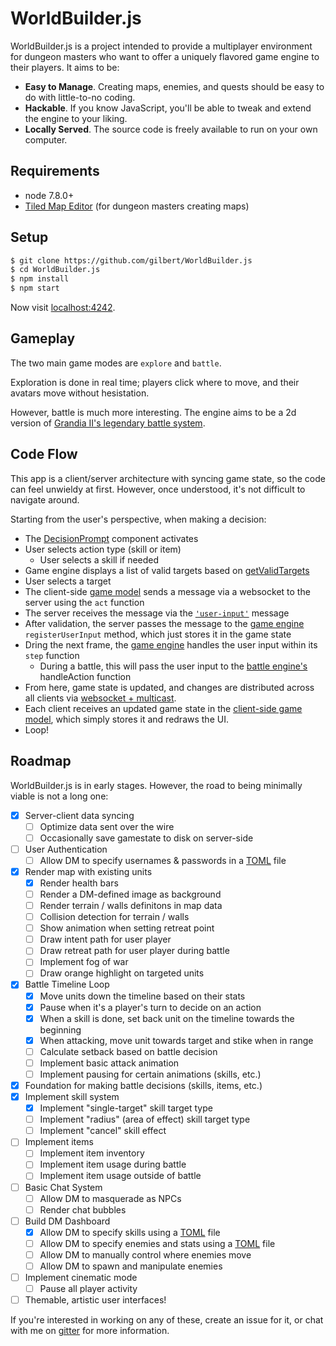 # WorldBuilder.js

WorldBuilder.js is a project intended to provide a multiplayer environment for dungeon masters who want to offer a uniquely flavored game engine to their players. It aims to be:

- **Easy to Manage**. Creating maps, enemies, and quests should be easy to do with little-to-no coding.
- **Hackable**. If you know JavaScript, you'll be able to tweak and extend the engine to your liking.
- **Locally Served**. The source code is freely available to run on your own computer.

## Requirements

- node 7.8.0+
- [Tiled Map Editor](www.mapeditor.org) (for dungeon masters creating maps)

## Setup

```bash
$ git clone https://github.com/gilbert/WorldBuilder.js
$ cd WorldBuilder.js
$ npm install
$ npm start
```

Now visit [localhost:4242](http://localhost:4242).

## Gameplay

The two main game modes are `explore` and `battle`.

Exploration is done in real time; players click where to move, and their avatars move without hesistation.

However, battle is much more interesting. The engine aims to be a 2d version of [Grandia II's legendary battle system](https://www.youtube.com/watch?v=LcZJPRHMuhk).

## Code Flow

This app is a client/server architecture with syncing game state, so the code can feel unwieldy at first. However, once understood, it's not difficult to navigate around.

Starting from the user's perspective, when making a decision:

- The [DecisionPrompt](./client/components/battle/decision-prompt.ts) component activates
- User selects action type (skill or item)
  - User selects a skill if needed
- Game engine displays a list of valid targets based on [getValidTargets](./engine/battle-shared.ts)
- User selects a target
- The client-side [game model](./client/models/game.ts) sends a message via a websocket to the server using the `act` function
- The server receives the message via the [`'user-input'`](./server/config/config-websockets.ts) message
- After validation, the server passes the message to the [game engine](./engine/index.ts) `registerUserInput` method, which just stores it in the game state
- Dring the next frame, the [game engine](./engine/index.ts) handles the user input within its `step` function
  - During a battle, this will pass the user input to the [battle engine's](./engine/battle.ts) handleAction function
- From here, game state is updated, and changes are distributed across all clients via [websocket + multicast](./server/config/config-websockets.ts).
- Each client receives an updated game state in the [client-side game model](./client/models/game.ts), which simply stores it and redraws the UI.
- Loop!

## Roadmap

WorldBuilder.js is in early stages. However, the road to being minimally viable is not a long one:


- [x] Server-client data syncing
  - [ ] Optimize data sent over the wire
  - [ ] Occasionally save gamestate to disk on server-side
- [ ] User Authentication
  - [ ] Allow DM to specify usernames & passwords in a [TOML](https://github.com/toml-lang/toml) file
- [x] Render map with existing units
  - [x] Render health bars
  - [ ] Render a DM-defined image as background
  - [ ] Render terrain / walls definitons in map data
  - [ ] Collision detection for terrain / walls
  - [ ] Show animation when setting retreat point
  - [ ] Draw intent path for user player
  - [ ] Draw retreat path for user player during battle
  - [ ] Implement fog of war
  - [ ] Draw orange highlight on targeted units
- [x] Battle Timeline Loop
  - [x] Move units down the timeline based on their stats
  - [x] Pause when it's a player's turn to decide on an action
  - [x] When a skill is done, set back unit on the timeline towards the beginning
  - [x] When attacking, move unit towards target and stike when in range
  - [ ] Calculate setback based on battle decision
  - [ ] Implement basic attack animation
  - [ ] Implement pausing for certain animations (skills, etc.)
- [x] Foundation for making battle decisions (skills, items, etc.)
- [x] Implement skill system
  - [x] Implement "single-target" skill target type
  - [ ] Implement "radius" (area of effect) skill target type
  - [ ] Implement "cancel" skill effect
- [ ] Implement items
  - [ ] Implement item inventory
  - [ ] Implement item usage during battle
  - [ ] Implement item usage outside of battle
- [ ] Basic Chat System
  - [ ] Allow DM to masquerade as NPCs
  - [ ] Render chat bubbles
- [ ] Build DM Dashboard
  - [x] Allow DM to specify skills using a [TOML](https://github.com/toml-lang/toml) file
  - [ ] Allow DM to specify enemies and stats using a [TOML](https://github.com/toml-lang/toml) file
  - [ ] Allow DM to manually control where enemies move
  - [ ] Allow DM to spawn and manipulate enemies
- [ ] Implement cinematic mode
  - [ ] Pause all player activity
- [ ] Themable, artistic user interfaces!

If you're interested in working on any of these, create an issue for it, or chat with me on [gitter](https://gitter.im) for more information.
